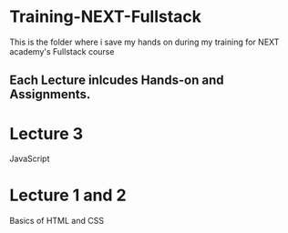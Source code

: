 # Training-NEXT-Fullstack
This is the folder where i save my hands on during my training for NEXT academy's Fullstack course
## Each Lecture inlcudes Hands-on and Assignments.
# Lecture 3 
JavaScript
# Lecture 1 and 2
Basics of HTML and CSS

